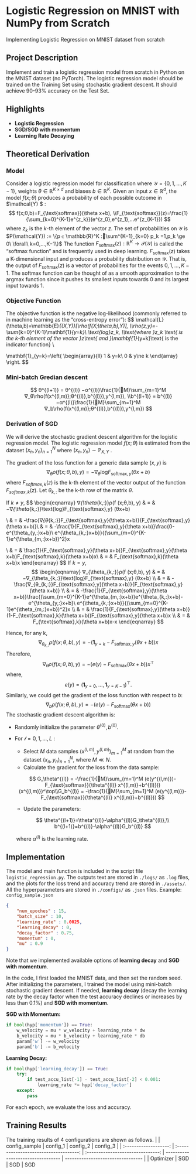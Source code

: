 # Logistic Regression on MNIST with NumPy from Scratch
Implementing Logistic Regression on MNIST dataset from scratch

## Project Description

Implement and train a logistic regression model from scratch in Python on the MNIST dataset (no PyTorch). The logistic regression model should be trained on the Training Set using stochastic gradient descent. It should achieve 90-93% accuracy on the Test Set.

## Highlights

- **Logistic Regression**
- **SGD/SGD with momentum**
- **Learning Rate Decaying**

## Theoretical Derivation

### Model

Consider a logistic regression model for classification where $\mathcal{Y} = \{0,1,...,K-1\}$, weights $\theta\in\mathbb{R}^{K\times d}$ and biases $b\in \mathbb{R}^K$. Given an input $x \in \mathbb{R}^d$, the model $f(x;θ)$ produces a probability of each possible outcome in $\mathcal{Y} $ :
$$
f(x;θ,b)=F_{\text{softmax}}(\theta x+b),
\\F_{\text{softmax}}(z)=\frac{1}{\sum_{k=0}^{K-1}e^{z_k}}(e^{z_0},e^{z_1},...e^{z_{K-1}})
$$
where $z_k$ is the $k$-th element of the vector $z$. The set of probabilities on $\mathcal{Y}$ is $P(\mathcal{Y}) := \{p ∈ \mathbb{R}^K :􏰋\sum^{K−1}_{k=0} p_k =1,p_k \ge 0\ \forall\ k=0,...,K−1\}$ The function $F_{\text{softmax}}(z):\mathbb{R}^K\rightarrow \mathcal{P(Y)}$ is called the “softmax function” and is frequently used in deep learning. $F_{\text{softmax}}(z)$ takes a K-dimensional input and produces a probability distribution on $\mathcal{Y}$. That is, the output of $F_{\text{softmax}}(z)$ is a vector of probabilities for the events $0, 1, . . . , K − 1$. The softmax function can be thought of as a smooth approximation to the argmax function since it pushes its smallest inputs towards 0 and its largest input towards 1. 

### Objective Function

The objective function is the negative log-likelihood (commonly referred to in machine learning as the “cross-entropy error”): 
$$
\mathcal{L}(\theta,b)=\mathbb{E}_{(X,Y)}[\rho(f(X;\theta,b),Y)],
\\\rho(z,y)=-\sum_{k=0}^{K-1}\mathbf{1}_{y=k}\ \text{log}z_k,
\\\text{where }z_k \text{ is the k-th element of the vector }z\text{ and }\mathbf{1}_{y=k}\text{ is the indicator function}
\\

\mathbf{1}_{y=k}=\left\{ \begin{array}{ll}
1 & y=k\\
0 & y\ne k
\end{array} \right.
$$

### Mini-batch Gredian descent

$$
θ^{(l+1)} = θ^{(l)} −α^{(l)}\frac{1}{􏰌M}\sum_{m=1}^M 
∇_θ\rho(f(x^{(l,m)};θ^{(l)},b^{(l)}),y^{l,m}),
\\b^{(l+1)} = b^{(l)} −α^{(l)}\frac{1}{􏰌M}\sum_{m=1}^M 
∇_b\rho(f(x^{(l,m)};θ^{(l)},b^{(l)}),y^{l,m})
$$

### Derivation of SGD

We will derive the stochastic gradient descent algorithm for the logistic regression model. The logistic regression model $f(x;θ)$ is estimated from the dataset $(x_n, y_n)^N_{n=1}$ where $(x_n, y_n) ∼ \mathbb{P}_{X,Y}$ .

The gradient of the loss function for a generic data sample $(x, y)$ is
$$
∇_θρ(f (x;θ,b), y) = −∇_θ \text{log}F_{\text{softmax},y} (θx+b)
$$
where $F_{softmax,k}(z)$ is the k-th element of the vector output of the function $F_{softmax,k}(z)$. Let $θ_{k,:}$ be the k-th row of the matrix $θ$. 

If $k\ne y$, 
$$
\begin{eqnarray}
∇_{\theta_{k,:}}ρ(f (x;θ,b), y) & = & −∇_{\theta_{k,:}}\text{log}F_{\text{softmax},y} (θx+b)

\\ & = & -\frac{∇_{θ_{k,:}}F_{\text{softmax},y}(\theta x+b)}{F_{\text{softmax},y}(\theta x+b)}\\ & = & -\frac{1}{F_{\text{softmax},y}(\theta x+b)}\frac{0-e^{\theta_{y,:}x+b}\ e^{\theta_{k,:}x+b}}{(\sum_{m=0}^{K-1}e^{\theta_{m,:}x+b})^2}x

\\ & = & \frac{1}{F_{\text{softmax},y}(\theta x+b)}F_{\text{softmax},y}(\theta x+b)F_{\text{softmax},k}(\theta x+b)x\\ & = & F_{\text{softmax},k}(\theta x+b)x
\end{eqnarray}
$$
If $k=y$,
$$
\begin{eqnarray}
∇_{\theta_{k,:}}ρ(f (x;θ,b), y) & = & −∇_{\theta_{k,:}}\text{log}F_{\text{softmax},y} (θx+b)
\\ & = & -\frac{∇_{θ_{k,:}}F_{\text{softmax},y}(\theta x+b)}{F_{\text{softmax},y}(\theta x+b)}
\\ & = & -\frac{1}{F_{\text{softmax},y}(\theta x+b)}\frac{(\sum_{m=0}^{K-1}e^{\theta_{m,:}x+b})e^{\theta_{k,:}x+b}-e^{\theta_{y,:}x+b}\ e^{\theta_{k,:}x+b}}{(\sum_{m=0}^{K-1}e^{\theta_{m,:}x+b})^2}x
\\ & = & \frac{1}{F_{\text{softmax},y}(\theta x+b)}(1-F_{\text{softmax},k}(\theta x+b))F_{\text{softmax},y}(\theta x+b)x
\\ & = & F_{\text{softmax},k}(\theta x+b)x-x
\end{eqnarray}
$$


Hence, for any k,		
$$
∇_{\theta_{k,:}}ρ(f (x;θ,b), y) = -(\mathbf{1}_{y=k}-F_{\text{softmax},y}(\theta x+b))x
$$
Therefore,
$$
∇_{\theta}ρ(f (x;θ,b), y) = -(e(y)-F_{\text{softmax}}(\theta x+b))x^\top
$$
where,
$$
e(y)=(\mathbf{1}_{y=0},...,\mathbf{1}_{y=K-1})^\top.
$$
Similarly, we could get the gradient of the loss function with respect to $b$:
$$
∇_{b}ρ(f (x;θ,b), y) = -(e(y)-F_{\text{softmax}}(\theta x+b))
$$
The stochastic gradient descent algorithm is:

- Randomly initialize the parameter $\theta^{(0)}, b^{(0)}$.

- For $\mathcal{l}=0,1,...,L$ :

  - Select $M$ data samples $(x^{(l,m)}, y^{(l,m)})^M_{m=1}$ at random from the dataset $(x_n, y_n)^N_{n=1}$, where $M ≪ N$.
  - Calculate the gradient for the loss from the data sample:

  $$
  G_\theta^{(l)} = -\frac{1}{􏰌M}\sum_{m=1}^M (e(y^{(l,m)})-F_{\text{softmax}}(\theta^{(l)} x^{(l,m)}+b^{(l)}))(x^{(l,m)})^\top\\G_b^{(l)} = -\frac{1}{􏰌M}\sum_{m=1}^M (e(y^{(l,m)})-F_{\text{softmax}}(\theta^{(l)} x^{(l,m)}+b^{(l)}))
  $$

  - Update the parameters:

  $$
  \theta^{(l+1)}=\theta^{(l)}-\alpha^{(l)}G_\theta^{(l)},\\
  b^{(l+1)}=b^{(l)}-\alpha^{(l)}G_b^{(l)}
  $$

  ​	where $\alpha^{(l)}$ is the learning rate.

## Implementation

The model and main function is included in the script file `logistic_regression.py`. The outputs text are stored in `./logs/` as `.log` files, and the plots for the loss trend and accuracy trend are stored in `./assets/`. All the hyperparameters are stored in `./configs/` as `.json` files. Example: `config_sample.json`

```json
{
    "num_epoches" : 15,
    "batch_size" : 10,
    "learning_rate" : 0.0025,
    "learning_decay" : 0,
    "decay_factor" : 0.75,
    "momentum" : 0,
    "mu" : 0.9
}
```

Note that we implemented available options of **learning decay** and **SGD with momentum**.

In the code, I first loaded the MNIST data, and then set the random seed. After initializing the parameters, I trained the model using mini-batch stochastic gradient descent. If needed, **learning decay** (decay the learning rate by the decay factor when the test accuracy declines or increases by less than 0.1%) and **SGD with momentum**.

**SGD with Momentum:**

```python
if bool(hyp['momentum']) == True:
    w_velocity = mu * w_velocity + learning_rate * dw
    b_velocity = mu * b_velocity + learning_rate * db
    param['w'] -= w_velocity
    param['b'] -= b_velocity
```

**Learning Decay:**

```python
if bool(hyp['learning_decay']) == True:
    try:
        if test_accu_list[-1] - test_accu_list[-2] < 0.001:
            learning_rate *= hyp['decay_factor']
    except:
        pass
```

For each epoch, we evaluate the loss and accuracy.

## Training Results

The training results of 4 configurations are shown as follows. 
|                       |             config_sample              |             config_1              | config_2                          | config_3                          |
| :-------------------: | :------------------------------------: | :-------------------------------: | --------------------------------- | --------------------------------- |
|       Optimizer       |                  SGD                   |                SGD                | SGD                               

